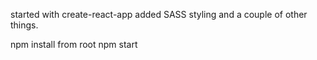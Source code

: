 started with create-react-app
added SASS styling and a couple of other things.


npm install from root
npm start
